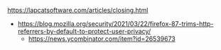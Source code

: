 https://lapcatsoftware.com/articles/closing.html

* https://blog.mozilla.org/security/2021/03/22/firefox-87-trims-http-referrers-by-default-to-protect-user-privacy/
  * https://news.ycombinator.com/item?id=26539673